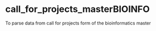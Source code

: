 # call_for_projects_masterBIOINFO
To parse data from call for projects form of the bioinformatics master
